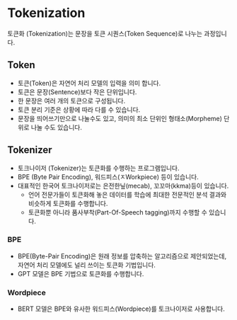 # Tokenization

토큰화 (Tokenization)는 문장을 토큰 시퀀스(Token Sequence)로 나누는 과정입니다. 

## Token

- 토큰(Token)은 자연어 처리 모델의 입력을 의미 합니다. 
- 토큰은 문장(Sentence)보다 작은 단위입니다. 
- 한 문장은 여러 개의 토큰으로 구성됩니다.
- 토큰 분리 기준은 상황에 따라 다를 수 있습니다. 
- 문장을 띄어쓰기만으로 나눌수도 있고, 의미의 최소 단위인 형태소(Morpheme) 단위로 나눌 수도 있습니다. 

## Tokenizer 

- 토크나이저 (Tokenizer)는 토큰화를 수행하는 프로그램입니다. 
- BPE (Byte Pair Encoding), 워드피스(ㅈWorkpiece) 등이 있습니다. 
- 대표적인 한국어 토크나이저로는 은전한닢(mecab), 꼬꼬마(kkma)등이 있습니다. 
  - 언어 전문가들이 토큰화해 놓은 데이터를 학습에 최대한 전문적인 분석 결과와 비슷하게 토큰화를 수행합니다. 
  - 토큰화뿐 아니라 품사부착(Part-Of-Speech tagging)까지 수행할 수 있습니다. 

### BPE

- BPE(Byte-Pair Encoding)은 원래 정보를 압축하는 알고리즘으로 제안되었는데, 자연어 처리 모델에도 널리 쓰이는 토큰화 기법입니다. 
- GPT 모델은 BPE 기법으로 토큰화를 수행합니다. 


### Wordpiece

- BERT 모델은 BPE와 유사한 워드피스(Wordpiece)를 토크나이저로 사용합니다. 

